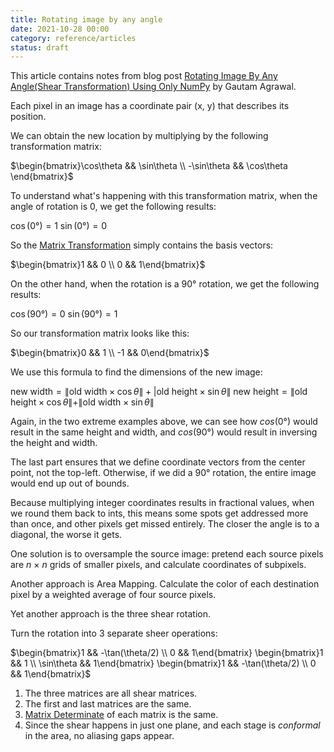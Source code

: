 ```yaml
---
title: Rotating image by any angle
date: 2021-10-28 00:00
category: reference/articles
status: draft
---
```


This article contains notes from blog post [Rotating Image By Any Angle(Shear Transformation) Using Only NumPy](https://gautamnagrawal.medium.com/rotating-image-by-any-angle-shear-transformation-using-only-numpy-d28d16eb5076) by Gautam Agrawal.

Each pixel in an image has a coordinate pair (x, y) that describes its position.

We can obtain the new location by multiplying by the following transformation matrix:

$\begin{bmatrix}\cos\theta && \sin\theta \\ -\sin\theta && \cos\theta \end{bmatrix}$

To understand what's happening with this transformation matrix, when the angle of rotation is 0, we get the following results:

$\cos(0°) = 1$
$\sin(0°) = 0$

So the [Matrix Transformation](../../permanent/matrix-transformation.md) simply contains the basis vectors:

$\begin{bmatrix}1 && 0 \\ 0 && 1\end{bmatrix}$

On the other hand, when the rotation is a 90° rotation, we get the following results:

$\cos(90°) = 0$
$\sin(90°) = 1$

So our transformation matrix looks like this:

$\begin{bmatrix}0 && 1 \\ -1 && 0\end{bmatrix}$

We use this formula to find the dimensions of the new image:

$\text{new width} = \| \text{old width} \times \cos\theta \| + |\text{old height} \times \sin\theta \|$
$\text{new height} = \| \text{old height} \times \cos\theta \| + \| \text{old width} \times \sin\theta \|$

Again, in the two extreme examples above, we can see how $cos(0°)$ would result in the same height and width, and $cos(90°)$ would result in inversing the height and width.

The last part ensures that we define coordinate vectors from the center point, not the top-left. Otherwise, if we did a 90° rotation, the entire image would end up out of bounds.

Because multiplying integer coordinates results in fractional values, when we round them back to ints, this means some spots get addressed more than once, and other pixels get missed entirely. The closer the angle is to a diagonal, the worse it gets.

One solution is to oversample the source image: pretend each source pixels are $n \ \times \ n$ grids of smaller pixels, and calculate coordinates of subpixels.

Another approach is Area Mapping. Calculate the color of each destination pixel by a weighted average of four source pixels.

Yet another approach is the three shear rotation.

Turn the rotation into 3 separate sheer operations:

$\begin{bmatrix}1 && -\tan(\theta/2) \\ 0 && 1\end{bmatrix} \begin{bmatrix}1 && 1 \\ \sin\theta && 1\end{bmatrix} \begin{bmatrix}1 && -\tan(\theta/2) \\ 0 && 1\end{bmatrix}$

1. The three matrices are all shear matrices.
2. The first and last matrices are the same.
3. [Matrix Determinate](../../permanent/matrix-determinate.md) of each matrix is the same.
4. Since the shear happens in just one plane, and each stage is *conformal* in the area, no aliasing gaps appear.
